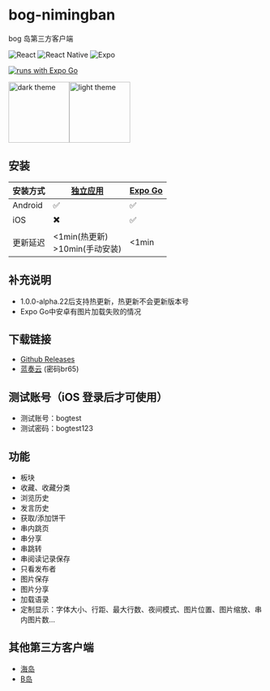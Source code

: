 # bog-nimingban

bog 岛第三方客户端

![React](https://img.shields.io/badge/react-%2320232a.svg?style=for-the-badge&logo=react&logoColor=%2361DAFB)
![React Native](https://img.shields.io/badge/react_native-%2320232a.svg?style=for-the-badge&logo=react&logoColor=%2361DAFB)
![Expo](https://img.shields.io/badge/expo-1C1E24?style=for-the-badge&logo=expo&logoColor=#D04A37)


[![runs with Expo Go](https://img.shields.io/badge/Runs%20with%20Expo%20Go-000.svg?style=flat-square&logo=EXPO&labelColor=f3f3f3&logoColor=000)](https://expo.dev/client)


<div style="display: flex; flex-direction: row">
  <img src="https://user-images.githubusercontent.com/20151080/163120630-f8f33f2e-fbb1-4561-90e3-cd37abc9c7ca.jpg" alt="dark theme" style="width: 120px" />
  <img src="https://user-images.githubusercontent.com/20151080/163120658-e1ccef2d-b77b-4a8c-8675-de7d39fd620e.jpg" alt="light theme" style="width: 120px" />
</div>



## 安装

| 安装方式 | [独立应用](https://github.com/tiamed/bog-nimingban/releases) | [Expo Go](https://expo.dev/@creasus/bog-nimingban) |
| -------- | ------------------------------------------------------------ | -------------------------------------------------- |
| Android  | :white_check_mark:                                           | :white_check_mark:                                 |
| iOS      | :heavy_multiplication_x:                                     | :white_check_mark:                                 |
| 更新延迟 | <1min(热更新)<br />>10min(手动安装)                          | <1min                                              |

## 补充说明

- 1.0.0-alpha.22后支持热更新，热更新不会更新版本号
- Expo Go中安卓有图片加载失败的情况

## 下载链接

- [Github Releases](https://github.com/tiamed/bog-nimingban/releases)
- [蓝奏云](https://wwz.lanzouf.com/b01v7e4ng) (密码br65)

## 测试账号（iOS 登录后才可使用）

- 测试账号：bogtest
- 测试密码：bogtest123

## 功能

- 板块
- 收藏、收藏分类
- 浏览历史
- 发言历史
- 获取/添加饼干
- 串内跳页
- 串分享
- 串跳转
- 串阅读记录保存
- 只看发布者
- 图片保存
- 图片分享
- 加载语录
- 定制显示：字体大小、行距、最大行数、夜间模式、图片位置、图片缩放、串内图片数...

## 其他第三方客户端

- [海岛](https://github.com/toddtail/bogisland)
- [B岛](https://gitee.com/simsim95/bog)
